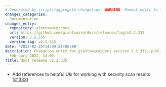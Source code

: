 ```yaml
---
# Generated by scripts/aggregate-changelogs. WARNING: Manual edits to this files will be overwritten.
changes_categories:
- Documentation
changes_entry:
  repository: giantswarm/docs
  url: https://github.com/giantswarm/docs/releases/tag/v2.2.335
  version: 2.2.335
  version_tag: v2.2.335
date: '2022-02-25T14:09:21+00:00'
description: Changelog entry for giantswarm/docs version 2.2.335, published on 25
  February 2022, 14:09.
title: docs release v2.2.335
---
```


- Add references to helpful UIs for working with security scan results ([#1333](https://github.com/giantswarm/docs/pull/1333))
